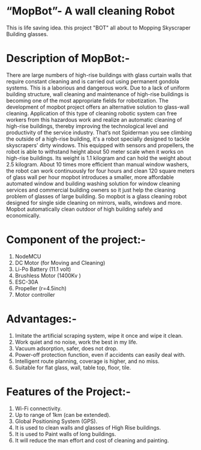 # “MopBot”- A wall cleaning Robot
This is life saving idea. this project "BOT" all about to Mopping Skyscraper Building glasses.
# Description of MopBot:-
There are large numbers of high-rise buildings with glass curtain walls that require constant cleaning and is carried out using permanent gondola systems. This is a laborious and dangerous work. Due to a lack of uniform building structure, wall cleaning and maintenance of high-rise buildings is becoming one of the most appropriate fields for robotization. The development of mopbot project offers an alternative solution to glass-wall cleaning. 
Application of this type of cleaning robotic system can free workers from this hazardous work and realize an automatic cleaning of high-rise buildings, thereby improving the technological level and productivity of the service industry. That’s not Spiderman you see climbing the outside of a high-rise building, it's a robot specially designed to tackle skyscrapers' dirty windows. 
This equipped with sensors and propellers, the robot is able to withstand height about 50 meter scale when it works on high-rise buildings. Its weight is 1.1 kilogram and can hold the weight about 2.5 kilogram. About 10 times more efficient than manual window washers, the robot can work continuously for four hours and clean 120 square meters of glass wall per hour mopbot introduces a smaller, more affordable automated window and building washing solution for window cleaning services and commercial building owners so it just help the cleaning problem of glasses of large building. So mopbot is a glass cleaning robot designed for single side cleaning on mirrors, walls, windows and more. Mopbot automatically clean outdoor of high building safely and economically.
# Component of the project:-
1.	NodeMCU
2.	DC Motor (for Moving and Cleaning)
3.	Li-Po Battery (11.1 volt)
4.	Brushless Motor (1400Kv )
5.	ESC-30A
6.	Propeller (r=4.5inch)
7.	Motor controller
# Advantages:-
1.	Imitate the artificial scraping system, wipe it once and wipe it clean.
2.	Work quiet and no noise, work the best in my life.
3.	Vacuum adsorption, safer, does not drop.
4.	Power-off protection function, even if accidents can easily deal with.
5.	Intelligent route planning, coverage is higher, and no miss.
6.	Suitable for flat glass, wall, table top, floor, tile.
# Features of the Project:-
1.	Wi-Fi connectivity.
2.	Up to range of 1km (can be extended).
3.	Global Positioning System (GPS).
4.	It is used to clean walls and glasses of High Rise buildings.
5.	It is used to Paint walls of long buildings.
6.	It will reduce the man effort and cost of cleaning and painting.
